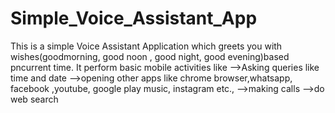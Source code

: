 # Simple_Voice_Assistant_App
This is a simple Voice Assistant Application which greets you with wishes(goodmorning, good noon , good night, good evening)based pncurrent time.
It perform basic mobile activities like
    -->Asking queries like time and date
    -->opening other apps like chrome browser,whatsapp, facebook ,youtube, google play music, instagram etc.,
    -->making calls
    -->do web search
